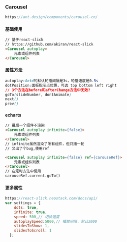 ### Carousel

```js
https://ant.design/components/carousel-cn/
```

#### 基础使用

```html
// 基于react-slick
// https://github.com/akiran/react-slick
<Carousel autoplay>
    元素或组件列表
</Carousel>
```

#### 属性方法

```css
autoplay:Antd的默认轮播间隔是3s，轮播速度是0.5s
dotPosition:面板指示点位置，可选 top bottom left right
// 3个方法在before和afterChange方法中无效?
goTo(slideNumber, dontAnimate)
next()
prev()
```

#### echarts

```html
// 最后一个组件不渲染
<Carousel autoplay infinite={false}>
    元素或组件列表
</Carousel>
// infinite虽然渲染了所有组件，但只播一轮
// 又出了个bug,使用ref
```

```html
<Carousel autoplay infinite={false} ref={carouseRef}>
    元素或组件列表
</Carousel>
// 在定时方法中使用
carouseRef.current.goTo()
```

#### 更多属性

```js
https://react-slick.neostack.com/docs/api/
var settings = {
    dots: true,
    infinite: true,
    speed: 500,// 切换速度
    autoplaySpeed:5000,// 播放间隔，默认3000
    slidesToShow: 1,
    slidesToScroll: 1
  };
```





